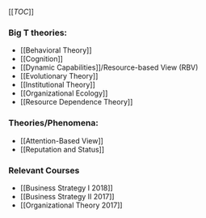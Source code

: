 [[_TOC_]]

### Big T theories:

* [[Behavioral Theory]]
* [[Cognition]]
* [[Dynamic Capabilities]]/Resource-based View (RBV)
* [[Evolutionary Theory]]
* [[Institutional Theory]]
* [[Organizational Ecology]]
* [[Resource Dependence Theory]]

### Theories/Phenomena:
* [[Attention-Based View]]
* [[Reputation and Status]]

### Relevant Courses
* [[Business Strategy I 2018]]
* [[Business Strategy II 2017]]
* [[Organizational Theory 2017]]